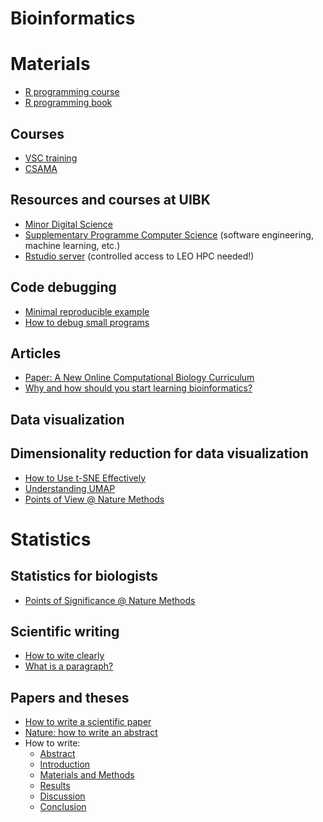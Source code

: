 # Bioinformatics 

# Materials
- [R programming course](https://github.com/FFinotello/Rcourse)
- [R programming book](https://discdown.org/rprogramming/)

## Courses
- [VSC training](https://vsc.ac.at/research/vsc-research-center/vsc-school-seminar/)
- [CSAMA](https://www.huber.embl.de/csama2020/)

## Resources and courses at UIBK
- [Minor Digital Science](https://www.uibk.ac.at/disc/teaching/digital-science/index.html.en)
- [Supplementary Programme Computer Science](https://www.uibk.ac.at/studium/angebot/es-informatik/index.html.en) (software engineering, machine learning, etc.)
- [Rstudio server](https://login.leo4.uibk.ac.at/rstudio/) (controlled access to LEO HPC needed!)

## Code debugging
- [Minimal reproducible example](https://stackoverflow.com/help/minimal-reproducible-example)
- [How to debug small programs](https://ericlippert.com/2014/03/05/how-to-debug-small-programs/)

## Articles
- [Paper: A New Online Computational Biology Curriculum](https://journals.plos.org/ploscompbiol/article?id=10.1371/journal.pcbi.1003662)
- [Why and how should you start learning bioinformatics?](https://network.febs.org/posts/why-and-how-should-you-start-learning-bioinformatics?s=03)


## Data visualization

## Dimensionality reduction for data visualization
- [How to Use t-SNE Effectively](https://distill.pub/2016/misread-tsne/)
- [Understanding UMAP](https://pair-code.github.io/understanding-umap/)
- [Points of View @ Nature Methods](https://www.nature.com/search?q=%22Points%20of%20view%22&journal=nmeth&order=relevance)

# Statistics

## Statistics for biologists
- [Points of Significance @ Nature Methods](https://www.nature.com/search?q=%22Points+of+significance%22&journal=nmeth)

## Scientific writing

- [How to wite clearly](https://www.sfedit.net/wp-content/uploads/2019/10/Fourteen-Steps-to-Writing-Clearly.pdf)
- [What is a paragraph?](https://writingcenter.unc.edu/tips-and-tools/paragraphs/)

## Papers and theses

- [How to write a scientific paper](https://www.sfedit.net/wp-content/uploads/2019/10/Twelve-Steps-to-Developing-an-Effective-First-Draft.pdf)
- [Nature: how to write an abstract](https://github.com/ComputationalBiomedicineGroup/Useful_resources/blob/main/nature-summary-paragraph.pdf)
- How to write:
  - [Abstract](https://www.sfedit.net/wp-content/uploads/2019/10/Ten-Steps-to-Writing-an-Effective-Abstract.pdf)
  - [Introduction](https://www.sfedit.net/wp-content/uploads/2020/09/Introduction.pdf)
  - [Materials and Methods](https://www.sfedit.net/wp-content/uploads/2020/12/MaterialsMethods.pdf)
  - [Results](https://www.sfedit.net/wp-content/uploads/2021/07/Results.pdf)
  - [Discussion](https://www.sfedit.net/wp-content/uploads/2021/04/Discussion.pdf)
  - [Conclusion](https://www.sfedit.net/wp-content/uploads/2020/09/Conclusion.pdf)
